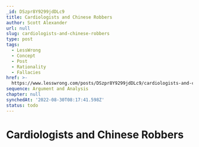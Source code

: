 ```yaml
---
_id: DSzpr8Y9299jdDLc9
title: Cardiologists and Chinese Robbers
author: Scott Alexander
url: null
slug: cardiologists-and-chinese-robbers
type: post
tags:
  - LessWrong
  - Concept
  - Post
  - Rationality
  - Fallacies
href: >-
  https://www.lesswrong.com/posts/DSzpr8Y9299jdDLc9/cardiologists-and-chinese-robbers
sequence: Argument and Analysis
chapter: null
synchedAt: '2022-08-30T08:17:41.598Z'
status: todo
---
```


# Cardiologists and Chinese Robbers
